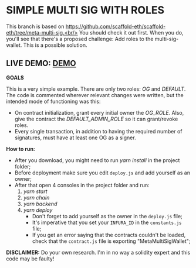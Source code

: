 # SIMPLE MULTI SIG WITH ROLES

This branch is based on https://github.com/scaffold-eth/scaffold-eth/tree/meta-multi-sig.<br/>
You should check it out first. When you do, you'll see that there's a proposed challenge: Add roles to the multi-sig-wallet. This is a possible solution.

## LIVE DEMO: [DEMO](https://knowing-peace.surge.sh/)

**GOALS**

This is a very simple example. There are only two roles: *OG* and *DEFAULT*.
The code is commented wherever relevant changes were written, but the intended mode of functioning was this:<br/>
- On contract initialization, grant every initial owner the *OG_ROLE*. Also, give the contract the *DEFAULT_ADMIN_ROLE* so it can grant/revoke roles.<br/>
- Every single transaction, in addition to having the required number of signatures, must have at least one OG as a signer.<br/>


**How to run:**
- After you download, you might need to run *yarn install* in the project folder;
- Before deployment make sure you edit `deploy.js` and add yourself as an owner;
- After that open 4 consoles in the project folder and run:
  1. *yarn start* 
  2. *yarn chain* 
  3. *yarn backend* 
  4. *yarn deploy* 
     - Don't forget to add yourself as the owner in the `deploy.js` file;
     - It's imperative that you set your `INFURA_ID` in the `constants.js` file;
     - If you get an error saying that the contracts couldn't be loaded, check that the `contract.js` file is exporting "MetaMultiSigWallet";


**DISCLAIMER:**
Do your own research. I'm in no way a solidity expert and this code may be faulty!
